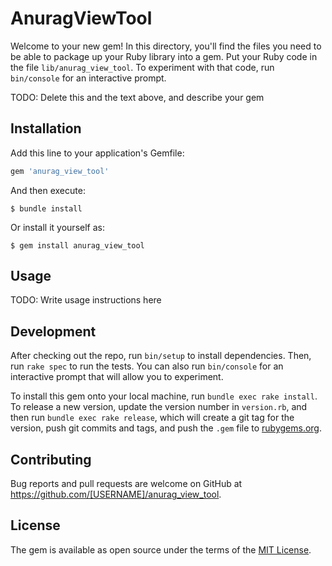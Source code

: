 # AnuragViewTool

Welcome to your new gem! In this directory, you'll find the files you need to be able to package up your Ruby library into a gem. Put your Ruby code in the file `lib/anurag_view_tool`. To experiment with that code, run `bin/console` for an interactive prompt.

TODO: Delete this and the text above, and describe your gem

## Installation

Add this line to your application's Gemfile:

```ruby
gem 'anurag_view_tool'
```

And then execute:

    $ bundle install

Or install it yourself as:

    $ gem install anurag_view_tool

## Usage

TODO: Write usage instructions here

## Development

After checking out the repo, run `bin/setup` to install dependencies. Then, run `rake spec` to run the tests. You can also run `bin/console` for an interactive prompt that will allow you to experiment.

To install this gem onto your local machine, run `bundle exec rake install`. To release a new version, update the version number in `version.rb`, and then run `bundle exec rake release`, which will create a git tag for the version, push git commits and tags, and push the `.gem` file to [rubygems.org](https://rubygems.org).

## Contributing

Bug reports and pull requests are welcome on GitHub at https://github.com/[USERNAME]/anurag_view_tool.


## License

The gem is available as open source under the terms of the [MIT License](https://opensource.org/licenses/MIT).
